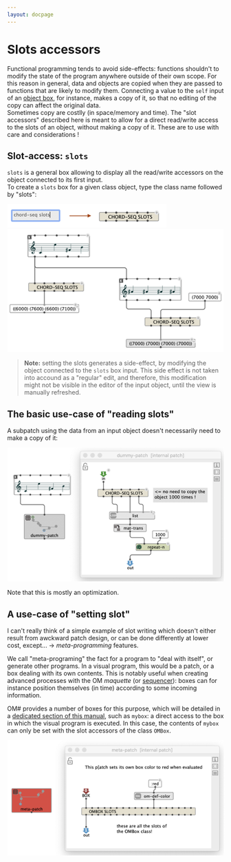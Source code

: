 ```yaml
---
layout: docpage
---
```


# Slots accessors

Functional programming tends to avoid side-effects: functions shouldn't to modify the state of the program anywhere outside of their own scope.
For this reason in general, data and objects are copied when they are passed to functions that are likely to modify them.
Connecting a value to the `self` input of an [object box](objects), for instance, makes a copy of it, so that no editing of the copy can affect the original data.     
Sometimes copy are costlly (in space/memory and time). The "slot accessors" described here is meant to allow for a direct read/write access to the slots of an object, without making a copy of it. These are to use with care and considerations !


## Slot-access: `slots`

`slots` is a general box allowing to display all the read/write accessors on the object connected to its first input.     
To create a `slots` box for a given class object, type the class name followed by "slots":

<img src="./images/slots-create.png"> 


<img src="./images/slots-example.png"> 

> **Note:** setting the slots generates a side-effect, by modifying the object connected to the `slots` box input. This side effect is not taken into accound as a "regular" edit, and therefore, this modification might not be visible in the editor of the input object, until the view is manually refreshed. 


## The basic use-case of "reading slots"

A subpatch using the data from an input object doesn't necessarily need to make a copy of it:

<img src="./images/slots-in-subpatch.png"> 


Note that this is mostly an optimization.


## A use-case of "setting slot"

I can't really think of a simple example of slot writing which doesn't either result from awckward patch design, or can be done differently at lower cost, except... &rarr; _meta-programming_ features.

We call "meta-programing" the fact for a program to "deal with itself", or generate other programs.
In a visual program, this would be a patch, or a box dealing with its own contents.
This is notably useful when creating advanced processes with the OM _maquette_ (or [sequencer](sequencer)): boxes can for instance position themselves (in time) according to some incoming information.  

OM# provides a number of boxes for this purpose, which will be detailed in a [dedicated section of this manual](meta-programming), such as `mybox`: a direct access to the box in which the visual program is executed.
In this case, the contents of `mybox` can only be set with the slot accessors of the class `OMBox`.

<img src="./images/slots-write-meta.png"> 




